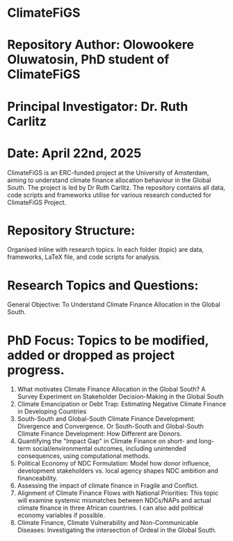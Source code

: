 # ClimateFiGS
# Repository Author: Olowookere Oluwatosin, PhD student of ClimateFiGS
# Principal Investigator: Dr. Ruth Carlitz 
# Date: April 22nd, 2025

ClimateFiGS is an ERC-funded project at the University of Amsterdam, aiming to understand climate finance allocation behaviour in the Global South. The project is led by Dr Ruth Carlitz. The repository contains all data, code scripts and frameworks utilise for various research conducted for ClimateFiGS Project. 

# Repository Structure: 
Organised inline with research topics. In each folder (topic) are data, frameworks, LaTeX file, and code scripts for analysis. 

# Research Topics and Questions: 
General Objective: To Understand Climate Finance Allocation in the Global South.

# PhD Focus: Topics to be modified, added or dropped as project progress. 
1. What motivates Climate Finance Allocation in the Global South? A Survey Experiment on Stakeholder Decision-Making in the Global South
2. Climate Emancipation or Debt Trap: Estimating Negative Climate Finance in Developing Countries
3. South-South and Global-South Climate Finance Development: Divergence and Convergence.  Or South-South and Global-South Climate Finance Development: How Different are Donors.
4. Quantifying the "Impact Gap" in Climate Finance on short- and long-term social/environmental outcomes, including unintended consequences, using computational methods. 
5. Political Economy of NDC Formulation: Model how donor influence, development stakeholders vs. local agency shapes NDC ambition and financeability.
6. Assessing the impact of climate finance in Fragile and Conflict. 
7. Alignment of Climate Finance Flows with National Priorities: This topic will examine systemic mismatches between NDCs/NAPs and actual climate finance in three African countries. I can also add political economy variables if possible.
8. Climate Finance, Climate Vulnerability and Non-Communicable Diseases: Investigating the intersection of Ordeal in the Global South. 
